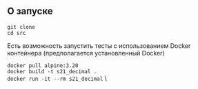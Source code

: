 ## О запуске

```git clone``` \
```cd src```

Есть возможность запустить тесты с использованием Docker контейнера (предполагается установленный Docker)

```docker pull alpine:3.20``` \
```docker build -t s21_decimal .``` \
```docker run -it --rm s21_decimal``` \
